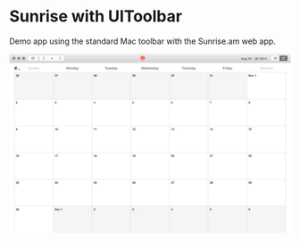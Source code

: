 Sunrise with UIToolbar
=======

Demo app using the standard Mac toolbar with the Sunrise.am web app.

![Screenshot](screenshot.png)
